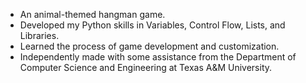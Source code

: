 - An animal-themed hangman game.
- Developed my Python skills in Variables, Control Flow, Lists, and Libraries.
- Learned the process of game development and customization.
- Independently made with some assistance from the Department of Computer Science and Engineering at Texas A&M University.
